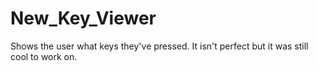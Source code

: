 # New_Key_Viewer
Shows the user what keys they've pressed. It isn't perfect but it was still cool to work on.
